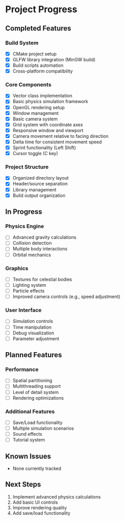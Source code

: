 # Project Progress

## Completed Features

### Build System
- [x] CMake project setup
- [x] GLFW library integration (MinGW build)
- [x] Build scripts automation
- [x] Cross-platform compatibility

### Core Components
- [x] Vector class implementation
- [x] Basic physics simulation framework
- [x] OpenGL rendering setup
- [x] Window management
- [x] Basic camera system
- [x] Grid system with coordinate axes
- [x] Responsive window and viewport
- [x] Camera movement relative to facing direction
- [x] Delta time for consistent movement speed
- [x] Sprint functionality (Left Shift)
- [x] Cursor toggle (C key)

### Project Structure
- [x] Organized directory layout
- [x] Header/source separation
- [x] Library management
- [x] Build output organization

## In Progress

### Physics Engine
- [ ] Advanced gravity calculations
- [ ] Collision detection
- [ ] Multiple body interactions
- [ ] Orbital mechanics

### Graphics
- [ ] Textures for celestial bodies
- [ ] Lighting system
- [ ] Particle effects
- [ ] Improved camera controls (e.g., speed adjustment)

### User Interface
- [ ] Simulation controls
- [ ] Time manipulation
- [ ] Debug visualization
- [ ] Parameter adjustment

## Planned Features

### Performance
- [ ] Spatial partitioning
- [ ] Multithreading support
- [ ] Level of detail system
- [ ] Rendering optimizations

### Additional Features
- [ ] Save/Load functionality
- [ ] Multiple simulation scenarios
- [ ] Sound effects
- [ ] Tutorial system

## Known Issues
- None currently tracked

## Next Steps
1. Implement advanced physics calculations
2. Add basic UI controls
3. Improve rendering quality
4. Add save/load functionality 